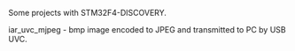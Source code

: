 Some projects with STM32F4-DISCOVERY.

iar_uvc_mjpeg - bmp image encoded to JPEG and transmitted to PC by USB UVC.
